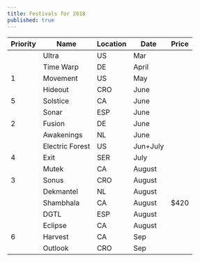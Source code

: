 ```yaml
---
title: Festivals for 2018
published: true
---
```


|Priority|Name             |Location   |  Date  |  Price|
|--------|-----------------|-----------|--------|-------|
|        | Ultra           | US        | Mar    |       |
|        | Time Warp       | DE        | April  |       |
|1       | Movement        | US        | May    |       |
|        | Hideout         | CRO       | June   |       |
|5       | Solstice        | CA        | June   |       |
|        | Sonar           | ESP       | June   |       |
| 2      | Fusion          | DE        | June   |       |
|        | Awakenings      | NL        | June   |       |
|        | Electric Forest | US        |Jun+July|       |
| 4      | Exit            | SER       | July   |       |
|        | Mutek           | CA        | August |       |
| 3      | Sonus           | CRO       | August |       |
|        | Dekmantel       | NL        | August |       |
|        | Shambhala       | CA        | August |$420   |
|        | DGTL            | ESP       | August |       |
|        | Eclipse         | CA        | August |       |
| 6      | Harvest         | CA        | Sep    |       |
|        | Outlook         | CRO       | Sep    |       |
